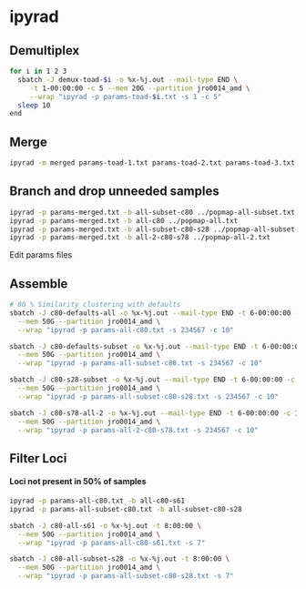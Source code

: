 # ipyrad

## Demultiplex

```bash
for i in 1 2 3
  sbatch -J demux-toad-$i -o %x-%j.out --mail-type END \
     -t 1-00:00:00 -c 5 --mem 20G --partition jro0014_amd \
     --wrap "ipyrad -p params-toad-$i.txt -s 1 -c 5"
  sleep 10 
end
```

## Merge
```bash
ipyrad -m merged params-toad-1.txt params-toad-2.txt params-toad-3.txt 
```

## Branch and drop unneeded samples
```bash
ipyrad -p params-merged.txt -b all-subset-c80 ../popmap-all-subset.txt
ipyrad -p params-merged.txt -b all-c80 ../popmap-all.txt
ipyrad -p params-merged.txt -b all-subset-c80-s28 ../popmap-all-subset.txt
ipyrad -p params-merged.txt -b all-2-c80-s78 ../popmap-all-2.txt

```

Edit params files 

<!-- ```bash
set name c80-defaults
set dest "/home/kac0070/toad/pyrad"
set src $dest/toad-1
ipyrad -m $name params-toad-1.txt params-toad-2.txt params-toad-3.txt
mv $src/$name.json $dest
sed -i "s|project\":\"$src|project\":\"$dest|g" $dest/$name.json
sed -i "s|_project_dir\":\"$src|_project_dir\":\"$dest|g" $dest/$name.json
sed -i "s|$src|$dest|g" params-$name.txt
``` -->

## Assemble
```bash
# 80 % Similarity clustering with defaults
sbatch -J c80-defaults-all -o %x-%j.out --mail-type END -t 6-00:00:00 -c 10 \
  --mem 50G --partition jro0014_amd \
  --wrap "ipyrad -p params-all-c80.txt -s 234567 -c 10"

sbatch -J c80-defaults-subset -o %x-%j.out --mail-type END -t 6-00:00:00 -c 10 \
  --mem 50G --partition jro0014_amd \
  --wrap "ipyrad -p params-all-subset-c80.txt -s 234567 -c 10"

sbatch -J c80-s28-subset -o %x-%j.out --mail-type END -t 6-00:00:00 -c 10 \
  --mem 50G --partition jro0014_amd \
  --wrap "ipyrad -p params-all-subset-c80-s28.txt -s 234567 -c 10"

sbatch -J c80-s78-all-2 -o %x-%j.out --mail-type END -t 6-00:00:00 -c 10 \
  --mem 50G --partition jro0014_amd \
  --wrap "ipyrad -p params-all-2-c80-s78.txt -s 234567 -c 10"
```


## Filter Loci
#### Loci not present in 50% of samples
```bash
ipyrad -p params-all-c80.txt -b all-c80-s61
ipyrad -p params-all-subset-c80.txt -b all-subset-c80-s28

```


```bash
sbatch -J c80-all-s61 -o %x-%j.out -t 8:00:00 \
  --mem 50G --partition jro0014_amd \
  --wrap "ipyrad -p params-all-c80-s61.txt -s 7"

sbatch -J c80-all-subset-s28 -o %x-%j.out -t 8:00:00 \
  --mem 50G --partition jro0014_amd \
  --wrap "ipyrad -p params-all-subset-c80-s28.txt -s 7"
```


<!-- ## Filtering 

### c80-s61-l200
Filter loci found in less than half (61/121) samples.
```bash
ipyrad -p params-c80-defaults.txt -b c80-s61
```

Edit params file

```bash
sbatch -J c80-s61 -o %x-%j.out -t 2-00:00:00 \
  --mem 30G --partition jro0014_amd \
  --wrap "ipyrad -p params-c80-s61.txt -s 7"
```

### c80-s61-l200
Filter samples with fewer than 200 loci in c80-s61 alignment.
Identify samples in ipyrad stats output exclude them from samples-c80-s61-l200.txt 
```bash
ipyrad -p params-c80-defaults.txt -b c80-s61-l200.txt samples-c80-s61-l200.txt  
```

Edit params file

```bash
sbatch -J c80-s61-l200 -o %x-%j.out -t 2-00:00:00 \
  --mem 30G --partition jro0014_amd \
  --wrap "ipyrad -p params-c80-s61-l200.txt -s 7"
```
 -->
